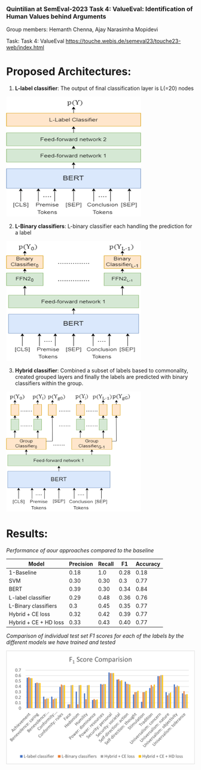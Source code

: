 ### Quintilian at SemEval-2023 Task 4: ValueEval: Identification of Human Values behind Arguments

Group members:
Hemanth Chenna, 
Ajay Narasimha Mopidevi

Task:
Task 4: ValueEval
https://touche.webis.de/semeval23/touche23-web/index.html


# Proposed Architectures:


1. <b>L-label classifier</b>: The output of final classification layer is L(=20) nodes 
<p >
  <img width="360" height="320" src="https://github.com/HemanthCU/NLP_SharedTask_Task_4/blob/main/Results/Llabel.png" alt = "L-label classifier" title="L-label classifier">
</p>

2. <b>L-Binary classifiers</b>: L-binary classifier each handling the prediction for a label
<p >
  <img width="360" height="320" src="https://github.com/HemanthCU/NLP_SharedTask_Task_4/blob/main/Results/L-binary_label.png" alt = "L-Binary classifiers" title="L-Binary classifiers">
</p>

3. <b>Hybrid classifier</b>: Combined a subset of labels based to commonality, created grouped layers and finally the labels are predicted with binary classifiers within the group.
<p >
  <img width="360" height="320" src="https://github.com/HemanthCU/NLP_SharedTask_Task_4/blob/main/Results/Grouped_label.png" alt = "Grouped classifier" title="Grouped classifier">
</p>



# Results:

<i>Performance of aour approaches compared to the baseline </i>

| Model | Precision | Recall | F1 | Accuracy |
| --- | --- | --- | --- | --- |
| 1-Baseline | 0.18 | 1.0 | 0.28 | 0.18 |
| SVM | 0.30 | 0.30 | 0.3 | 0.77 |
| BERT | 0.39 | 0.30 | 0.34 | 0.84 |
| L-label classifier | 0.29 | 0.48 | 0.36 | 0.76 |
| L-Binary classifiers | 0.3 | 0.45 | 0.35 | 0.77 |
| Hybrid + CE loss | 0.32 | 0.42 | 0.39 | 0.77 |
| Hybrid + CE + HD loss | 0.33 | 0.43 | 0.40 | 0.77 |






<i>Comparison of individual test set F1 scores for each of the labels by the different models we have trained and tested</i>

![Comparison of individual test set $F_1$ scores for each of the labels by the different models we have trained and tested](https://github.com/HemanthCU/NLP_SharedTask_Task_4/blob/main/Results/F1-Comparision.png)
